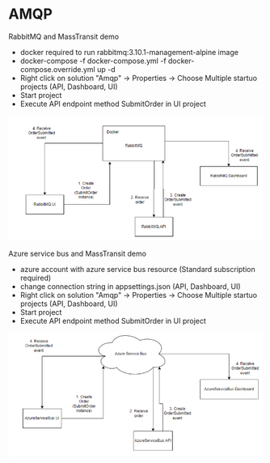 # AMQP
RabbitMQ and MassTransit demo
  - docker required to run rabbitmq:3.10.1-management-alpine image
  - docker-compose -f docker-compose.yml -f docker-compose.override.yml up -d
  - Right click on solution "Amqp" -> Properties -> Choose Multiple startuo projects (API, Dashboard, UI)
  - Start project
  - Execute API endpoint method SubmitOrder in UI project

![alt text](https://github.com/bculo/AMQP/blob/main/Assets/Screenshot_2.png)

Azure service bus and MassTransit demo
  - azure account with azure service bus resource (Standard subscription required)
  - change connection string in appsettings.json (API, Dashboard, UI)
  - Right click on solution "Amqp" -> Properties -> Choose Multiple startuo projects (API, Dashboard, UI)
  - Start project
  - Execute API endpoint method SubmitOrder in UI project

![alt text](https://github.com/bculo/AMQP/blob/main/Assets/Screenshot_1.png)

